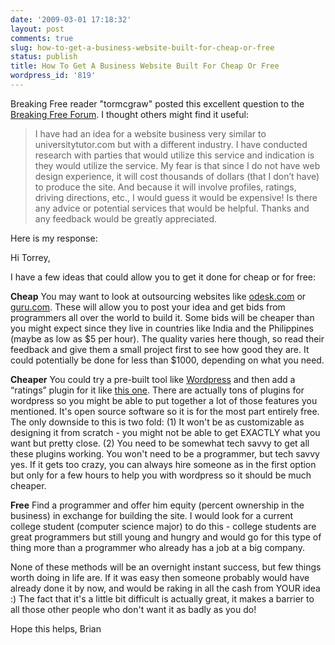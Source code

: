 ```yaml
---
date: '2009-03-01 17:18:32'
layout: post
comments: true
slug: how-to-get-a-business-website-built-for-cheap-or-free
status: publish
title: How To Get A Business Website Built For Cheap Or Free
wordpress_id: '819'
---
```


Breaking Free reader "tormcgraw" posted this excellent question to the [Breaking Free Forum](http://www.startbreakingfree.com/?page_id=418&forumaction=doeditpost&forum=4&thread=45&start=0&forumpost=152).  I thought others might find it useful:



> I have had an idea for a website business very similar to universitytutor.com but with a different industry. I have conducted research with parties that would utilize this service and indication is they would utilize the service. My fear is that since I do not have web design experience, it will cost thousands of dollars (that I don’t have) to produce the site. And because it will involve profiles, ratings, driving directions, etc., I would guess it would be expensive! Is there any advice or potential services that would be helpful. Thanks and any feedback would be greatly appreciated.



Here is my response:

Hi Torrey,

I have a few ideas that could allow you to get it done for cheap or for free:

**Cheap**
You may want to look at outsourcing websites like [odesk.com](http://www.odesk.com) or [guru.com](http://www.guru.com). These will allow you to post your idea and get bids from programmers all over the world to build it.  Some bids will be cheaper than you might expect since they live in countries like India and the Philippines (maybe as low as $5 per hour).  The quality varies here though, so read their feedback and give them a small project first to see how good they are. It could potentially be done for less than $1000, depending on what you need.

**Cheaper**
You could try a pre-built tool like [Wordpress](http://wordpress.org/) and then add a “ratings” plugin for it like [this one](http://lesterchan.net/wordpress/readme/wp-postratings.html).  There are actually tons of plugins for wordpress so you might be able to put together a lot of those features you mentioned.  It's open source software so it is for the most part entirely free.  The only downside to this is two fold: (1) It won't be as customizable as designing it from scratch - you might not be able to get EXACTLY what you want but pretty close.  (2) You need to be somewhat tech savvy to get all these plugins working.  You won't need to be a programmer, but tech savvy yes.  If it gets too crazy, you can always hire someone as in the first option but only for a few hours to help you with wordpress so it should be much cheaper.

**Free**
Find a programmer and offer him equity (percent ownership in the business) in exchange for building the site.  I would look for a current college student (computer science major) to do this - college students are great programmers but still young and hungry and would go for this type of thing more than a programmer who already has a job at a big company.

None of these methods will be an overnight instant success, but few things worth doing in life are.  If it was easy then someone probably would have already done it by now, and would be raking in all the cash from YOUR idea :)  The fact that it's a little bit difficult is actually great, it makes a barrier to all those other people who don't want it as badly as you do!

Hope this helps,
Brian
